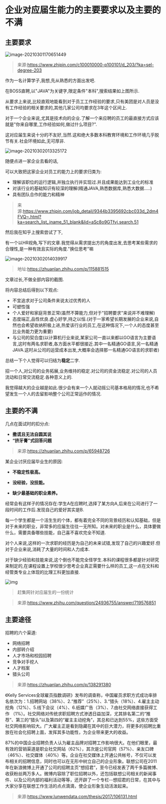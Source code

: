 # 企业对应届生能力的主要要求以及主要的不满





## 主要要求

![image-20210301170651449](image-20210301170651449.png)

> 来源:https://www.zhipin.com/c100010000-p100101/d_203/?ka=sel-degree-203

作为一名计算学子,我想,先从熟悉的方面出发吧.

在BOSS直聘,以"JAVA"为关键字,限定条件"本科",搜索结果如上图所示.

从要求上来说,比较直观地能看到对于员工工作经验的要求,只有美团是对人员是没有工作经验的相关要求的,其他几家公司均要求在3年这个区间上.

对于一个企业来说,尤其是技术向的企业.了解一个来应聘的员工的最直接方式应该就是"你来自哪里,工作经验如何,做过什么项目?".

这对应届生来说十分的不友好,当然.这和绝大多数本科教育环境和工作环境几乎脱节有关.社会环境如此,无可厚非.

![image-20210302013325172](image-20210302013325172.png)

随便点进一家企业去看的话,

可以大致把这家企业对员工的能力上的要求归类为:

- 理解该职位的运行逻辑,并独立执行并实现过.并且成果能达到工业化的标准
- 对该行业的基础知识有较深的理解(精通JAVA,熟悉数据库,熟悉大数据.....)
- 具有团队合作的能力和精神

> 来源:https://www.zhipin.com/job_detail/9344b3395692cbc033d_2dm4FVQ~.html?ka=search_list_jname_51_blank&lid=aSc8o9GTfvj.search.51

然后我在知乎上搜索尝试了下,

有一个以HR视角,写下的文章.我觉得从需求提出方的角度出发,去思考某些需求的合理性,是一种有效且实际的角度."换位思考"嘛

![image-20210302014039917](image-20210302014039917.png)

> 地址:https://zhuanlan.zhihu.com/p/115881515

文章过长,不做全部内容的截图.

将内容总结后得到以下观点:

- 不宜追求对于公司条件来说太过优秀的人
- 可塑性强
- 个人爱好和家庭背景正常(虽然不算能力,但对于"招聘要求"来说并不难理解)
- 态度端正,品性优良.虚心好学,持之以恒.(对于一家希望长期发展的企业来说,自然也会希望收纳积极上进,热爱该行业的员工,在这种情况下,一个人的态度甚至比业务能力更为重要)
- 与公司的契合度(以计算机行业来说,某家公司一直以来都以GO语言为主要语言,这时有两名求职者,各方面水平都很接近.其中一名精通GO语言,另一名精通JAVA.这时从公司的运营成本出发,大概率会选择那一名精通GO语言的求职者)



总结一下个人觉得可以归结为**稳定**二字.

招一个人,对公司的业务拓展,业务维持的稳定.对公司的资金流稳定.对公司的人员流动和日常交流稳定.各种意义上的.

我觉得越大的企业越是如此.很少会有来一个人就动摇公司基本格局的情况,也不希望发生一个人的去留影响整个公司正常运作的情况.



## 主要的不满



几点在面试时的扣分点:

- **撒谎且无法自圆其说**
- **“挤牙膏”式回答问题**

> 来源:https://zhuanlan.zhihu.com/p/65948726



某企业讨厌应届毕业生的原因:

- **不稳定性极高。**

- **没经验，没技能。**
- **缺少最基础的职业素养。**



经常会有这样子的情况存在:学生A在应聘时,选择了某方向A,后来在公司进行了一段时间的工作后.发现自己的爱好其实是B.

每一个学生都是一个活生生的个体，都有着完全不同的背景经历和认知基础，但是对于未来的职业，非常多的应届生往往一无所知。对未来的职业是什么，具体要做什么，需要具备哪些技能，自己喜不喜欢完全不知道.

对个人来说,这样的一次求职的经历是为自己的未来试错,发现了自己的兴趣爱好.但对于企业来说,消耗了大量的时间和人力成本.



对于缺少经验和技能来说,这个倒也不能完全怪学生.本科的课程很多都是针对研究来制定的,在课程设置上学校很少思考企业真正需要什么样的员工,这一点在文科和经管类专业上体现的比理工科更加直接.

![img](v2-11fc0726c048f8818b5da1f1ab8bf517_1440w.jpg)

> 赶集网针对应届生的一份统计



> 来源:https://www.zhihu.com/question/24936755/answer/719576851



## 主要途径



招聘的六个渠道:

- 网络招聘
- 内部转介绍
- 人才市场和校园招聘
- 竞争对手挖人
- 人才档案
- 猎头公司

> 来源:https://zhuanlan.zhihu.com/p/138291380



《Kelly Services全球雇员指数调研》发布的调查称，中国雇员求职方式成功率排名依次为：1.招聘网站（38%）、2.“推荐”（25%）、3.“猎头（18%）、4.雇主主动挖角（12%）、5.线下会议（4%）、6.纸媒广告（3%）、7.由社交网络直接获得工作 （1%）。社交网络对传统求职招聘方式渗透日益加深，尤其排名第二的“推荐”、第三的“猎头”以及第四的“雇主主动挖角”，其总和已达到55%，这些方面受社交网络影响较大。广大雇主正是看到隐藏在其中的巨大潜力，将更多的招聘比重放在社会化招聘上面，发挥其多功能性，为企业带来更大的收益。



87%的中国企业招聘负责人认为雇主品牌对招聘工作影响很大。在他们眼里，最有效的营销渠道是职业社交网站（62%），其次是公司官网（57%）、亲友口碑（46%）、社交媒体（40%）等。企业在社交媒体上开通公共帐号，不仅可以发布相关的招聘信息，同时也可以在无形中树立自己的企业形象。联想公司在2011年在新浪微博上开通了公司的招聘主页“想招君”，至今已经发表了两千多篇微博、收获粉丝两万多人。微博内容除了职位招聘以外，还包括联想公司相关的新闻事件、以及公司内部的福利活动等等，还开辟了一个专栏--想招君的日常，在其中与大家分享在联想工作生活的点点滴滴，使企业形象生动活泼起来。



> 来源:https://www.lunwendata.com/thesis/2017/106131.html